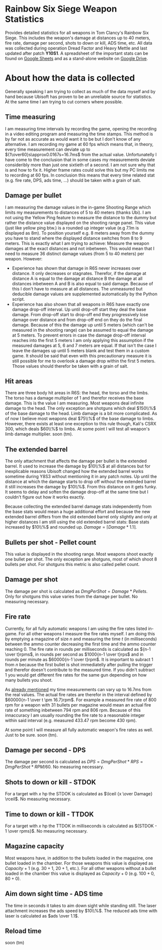 #  Rainbow Six Siege Weapon Statistics
Provides detailed statistics for all weapons in Tom Clancy's Rainbow Six Siege. This includes the weapon's damage at distances up to 40 meters, fire rate, damage per second, shots to down or kill, ADS time, etc. All data was collected during operation Dread Factor and Heavy Mettle and last updated after patch __Y10S1__. A spreadsheet of the important stats can be found on [Google Sheets](https://docs.google.com/spreadsheets/d/1QgbGALNZGLlvf6YyPLtywZnvgIHkstCwGl1tvCt875Q) and as a stand-alone website on [Google Drive](https://docs.google.com/spreadsheets/d/e/2PACX-1vQ1KitQsZksdVP9YPDInxK3xE2gtu1mpUxV5_PNyE8sSm-vFINdbiL8vo9RA2CRSIbIUePLVA1GCTWZ/pubhtml).
# About how the data is collected
Generally speaking I am trying to collect as much of the data myself and by hand because Ubisoft has proven to be an unreliable source for statistics. At the same time I am trying to cut corners where possible.
## Time measuring
I am measuring time intervals by recording the game, opening the recording in a video editing program and measuring the time stamps. This method is by far not as accurate as would want it to be but I don't know of any alternative. I am recording my game at 60 fps which means that, in theory, every time measurement can deviate up to ${1\over60}s\approx0.0167s=16.7ms$ from the actual value. Unfortunatelly I have come to the conclusion that in some cases my measurements deviate consideribly more than just one sixtieth of a second. I am not sure why that is and how to fix it. Higher frame rates could solve this but my PC limits me to recording at 60 fps. In conclusion this means that every time related stat (e.g. fire rate, DPS, ads time, ...) should be taken with a grain of salt.
## Damage per bullet
I am measuring the damage values in the in-game Shooting Range which limits my measurements to distances of 5 to 40 meters (thanks Ubi). I am not using the Yellow Ping feature to measure the distance to the dummy but rather the distance value displayed on the shooting range panel. This value (just like yellow ping btw.) is a rounded up integer value (e.g 7.1m is displayed as 8m). To position yourself e.g. 8 meters away from the dummy you have to stand where the displayed distance switches from 8 to 9 meters. This is exactly what I am trying to achieve: Measure the weapon damages at the exact distances and not inbetween. This would mean that I need to measure 36 distinct damage values (from 5 to 40 meters) per weapon. However:
- Experience has shown that damage in R6S never increases over distance. It only decreases or stagnates. Therefor, if the damage at distance A is equal to the damage at distance B the damage at all distances inbetween A and B is also equal to said damage. Because of this I don't have to measure at all distances. The unmeasured but deducible damage values are supplemented automatically by the Python script.
- Experience has also shown that all weapons in R6S have exactly one damage drop-off interval. Up until drop-off start they deal the base damage. From drop-off start to drop-off end they progressively lose damage over distance and from drop-off end on they do the final damage. Because of this the damage up until 5 meters (which can't be measured in the shooting range) can be assumed to equal the damage at 5 meters. To prevent errors in case the damage drop-off interval reaches into the first 5 meters I am only applying this assumption if the measured damages at 5, 6 and 7 meters are equal. If that isn't the case I leave the damages up until 5 meters blank and test them in a custom game. It should be said that even with this precautionary measure it is still possible for me to overlook a damage drop within the first 5 meters. Those values should therefor be taken with a grain of salt.
## Hit areas
There are three body hit areas in R6S: the head, the torso and the limbs. The torso has a damage multiplier of 1 and therefor receives the base damage. This is the value I am measuring. Most weapons deal infinite damage to the head. The only exception are shotguns which deal $150\\%$ of the base damage to the head. Limb damage is a bit more complicated. As of now I believe most weapons deal $75\\%$ of the base damage to limbs. However, there exists at least one exception to this rule though, Kali's CSRX 300, which deals $60\\%$ to limbs. At some point I will test all weapon's limb damage multiplier. soon (tm).
## The extended barrel
The only attachment that affects the damage per bullet is the extended barrel. It used to increase the damage by $10\\%$ at all distances but for inexplicable reasons Ubisoft changed how the extended barrel works sometime during Y8S3 without mentioning it in any patch notes. Up until the distance at which the damage starts to drop off without the extended barrel it still increases the damage by $10\\%$. From this distance on it gets funky. It seems to delay and soften the damage drop-off at the same time but I couldn't figure out how it works exactly.

Because collecting the extended barrel damage stats independently from the base stats would mean a huge additional effort and because the new extended barrel differs from the old extended barrel only slightly and only at higher distances I am still using the old extended barrel stats: Base stats increased by $10\\%$ and rounded up. $Damage=\lceil {Damage * 1.1} \rceil$.
## Bullets per shot - Pellet count
This value is displayed in the shooting range. Most weapons shoot exactly one bullet per shot. The only exception are shotguns, most of which shoot 8 bullets per shot. For shotguns this metric is also called pellet count.
## Damage per shot
The damage per shot is calculated as $DmgPerShot = Damage * Pellets$. Only for shotguns this value varies from the damage per bullet. No measuring necessary.
## Fire rate
Currently, for all fully automatic weapons I am using the fire rates listed in-game. For all other weapons I measure the fire rates myself. I am doing this by emptying a magazine of size $n$ and measuring the time $t$ (in milliseconds) between the ammo counter decreasing the first time and the ammo counter reaching 0. The fire rate in rounds per milliseconds is calculated as ${n-1 \over t}rpms$, in rounds per second as $1000{n-1 \over t}rps$ and in rounds per minute as $60000{n-1 \over t}rpm$. It is important to subract $1$ from $n$ because the first bullet is shot immediatelly after pulling the trigger and therefor doesn't contribute to the measured time. If you didn't subtract $1$ you would get different fire rates for the same gun depending on how many bullets you shoot.

As [already mentioned](#time-measuring) my time measurements can vary up to 16.7ms from the real values. The actual fire rates are therefor in the interval defined by $60000{n-1 \over t \pm 16.7}rpm$. For example a measured fire rate of 800 rpm for a weapon with 31 bullets per magazine would mean an actual fire rate of something inbetween 794 rpm and 806 rpm. Because of this innaccuracy I am usually rounding the fire rate to a reasonable integer within said interval (e.g. measured 433.47 rpm become 430 rpm).

At some point I will measure all fully automatic weapon's fire rates as well. Just to be sure. soon (tm).
## Damage per second - DPS
The damage per second is calculated as $DPS = DmgPerShot * RPS = DmgPerShot * RPM / 60$. No measuring necessary.
## Shots to down or kill - STDOK
For a target with $x$ hp the STDOK is calculated as $\lceil {x \over Damage} \rceil$. No measuring necessary.
## Time to down or kill - TTDOK
For a target with $x$ hp the TTDOK in milliseconds is calculated as ${STDOK - 1 \over rpms}$. No measuring necessary.
## Magazine capacity
Most weapons have, in addition to the bullets loaded in the magazine, one bullet loaded in the chamber. For those weapons this value is displayed as $Capacity+1$ (e.g. $30+1$, $20+1$, etc.). For all other weapons without a bullet loaded in the chamber this value is displayed as $Capacity+0$ (e.g. $100+0$, $80+0$).
## Aim down sight time - ADS time
The time in seconds it takes to aim down sight while standing still. The laser attachment increases the ads speed by $10\\%$. The reduced ads time with laser is calculated as $ads \over 1.1$.
## Reload time
soon (tm)
